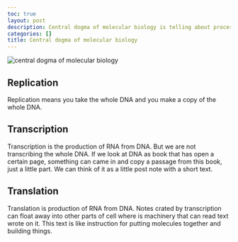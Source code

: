```yaml
---
toc: true
layout: post
description: Central dogma of molecular biology is telling about processes of transferring genetic information in cell.
categories: []
title: Central dogma of molecular biology
---
```


![central dogma of molecular biology](https://ib.bioninja.com.au/_Media/central-dogma_med.jpeg)

## Replication

Replication means you take the whole DNA and you make a copy of the whole DNA.

## Transcription

Transcription is the production of RNA from DNA. But we are not transcribing the whole DNA. If we look at DNA as book that has open a certain page, something can came in and copy a passage from this book, just a little part. We can think of it as a little post note with a short text.

## Translation

Translation is production of RNA from DNA. Notes crated by transcription can float away into other parts of cell where is machinery that can read text wrote on it. This text is like instruction for putting molecules together and building things.

